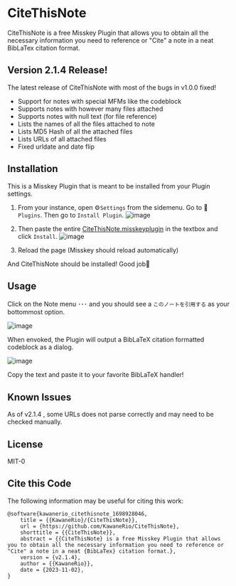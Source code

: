# CiteThisNote
CiteThisNote is a free Misskey Plugin that allows you to obtain all the necessary information you need to reference or "Cite" a note in a neat BibLaTex citation format.

## Version 2.1.4 Release!
The latest release of CiteThisNote with most of the bugs in v1.0.0 fixed!

- Support for notes with special MFMs like the codeblock
- Supports notes with however many files attached
- Supports notes with null text (for file reference)
- Lists the names of all the files attached to note
- Lists MD5 Hash of all the attached files
- Lists URLs of all attached files 
- Fixed urldate and date flip

## Installation
This is a Misskey Plugin that is meant to be installed from your Plugin settings.

1. From your instance, open ⚙`Settings` from the sidemenu. Go to 🔌`Plugins`. Then go to `Install Plugin`.
![image](https://github.com/KawaneRio/CiteThisNote/assets/61252570/6433da44-33db-4839-b5c7-0329771fa062)

1. Then paste the entire [CiteThisNote.misskeyplugin](https://github.com/KawaneRio/CiteThisNote/raw/main/CiteThisNote.misskeyplugin) in the textbox and click `Install`.
![image](https://github.com/KawaneRio/CiteThisNote/assets/61252570/8b78831c-e350-4066-b3ac-7419d7e81c58)

1. Reload the page (Misskey should reload automatically)

And CiteThisNote should be installed! Good job🎉

## Usage
Click on the Note menu ･･･ and you should see a `このノートを引用する` as your bottommost option.

![image](https://github.com/KawaneRio/CiteThisNote/assets/61252570/f9f3fdff-c9bc-4282-ac1a-f18a89111820)

When envoked, the Plugin will output a BibLaTeX citation formatted codeblock as a dialog.

![image](https://github.com/KawaneRio/CiteThisNote/assets/61252570/bf0d0a72-e8ac-40de-9531-6dd19f19116f)

Copy the text and paste it to your favorite BibLaTeX handler!

## Known Issues
As of v2.1.4 , some URLs does not parse correctly and may need to be checked manually.

## License

MIT-0

## Cite this Code

The following information may be useful for citing this work:

```
@software{kawanerio_citethisnote_1698928046,
	title = {{KawaneRio}/{CiteThisNote}},
	url = {https://github.com/KawaneRio/CiteThisNote},
	shorttitle = {{CiteThisNote}},
	abstract = {{CiteThisNote} is a free Misskey Plugin that allows you to obtain all the necessary information you need to reference or "Cite" a note in a neat {BibLaTex} citation format.},
	version = {v2.1.4},
	author = {{KawaneRio}},
	date = {2023-11-02},
}
```
